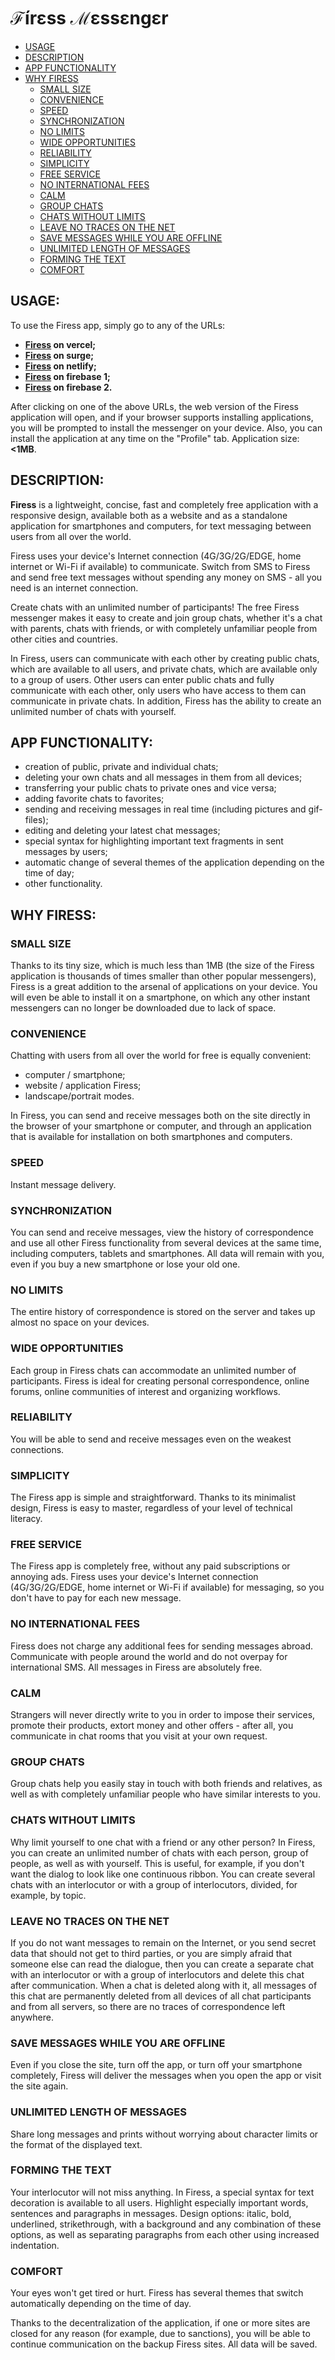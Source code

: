 # ℱírεss ℳεssεngεr

- [USAGE](#usage)
- [DESCRIPTION](#description)
- [APP FUNCTIONALITY](#app-functionality)
- [WHY FIRESS](#why-firess)
  - [SMALL SIZE](#small-size)
  - [CONVENIENCE](#convenience)
  - [SPEED](#speed)
  - [SYNCHRONIZATION](#synchronization)
  - [NO LIMITS](#no-limits)
  - [WIDE OPPORTUNITIES](#wide-opportunities)
  - [RELIABILITY](#reliability)
  - [SIMPLICITY](#simplicity)
  - [FREE SERVICE](#free-service)
  - [NO INTERNATIONAL FEES](#no-international-fees)
  - [CALM](#calm)
  - [GROUP CHATS](#group-chats)
  - [CHATS WITHOUT LIMITS](#chats-without-limits)
  - [LEAVE NO TRACES ON THE NET](#leave-no-traces-on-the-net)
  - [SAVE MESSAGES WHILE YOU ARE OFFLINE](#save-messages-while-you-are-offline)
  - [UNLIMITED LENGTH OF MESSAGES](#unlimited-length-of-messages)
  - [FORMING THE TEXT](#forming-the-text)
  - [COMFORT](#comfort)

## USAGE:

To use the Firess app, simply go to any of the URLs:

- **[Firess](https://firess.vercel.app/) on vercel;**
- **[Firess](https://firess.surge.sh/) on surge;**
- **[Firess](https://firess-messenger.netlify.app/) on netlify;**
- **[Firess](https://messenger-fireactbase-211015.web.app/) on firebase 1;**
- **[Firess](https://messenger-fireactbase-211015.firebaseapp.com/) on firebase 2.**

After clicking on one of the above URLs, the web version of the Firess application will open, and if your browser supports installing applications, you will be prompted to install the messenger on your device. Also, you can install the application at any time on the "Profile" tab. Application size: **<1MB**.

## DESCRIPTION:

**Firess** is a lightweight, concise, fast and completely free application with a responsive design, available both as a website and as a standalone application for smartphones and computers, for text messaging between users from all over the world.

Firess uses your device's Internet connection (4G/3G/2G/EDGE, home internet or Wi-Fi if available) to communicate. Switch from SMS to Firess and send free text messages without spending any money on SMS - all you need is an internet connection.

Create chats with an unlimited number of participants! The free Firess messenger makes it easy to create and join group chats, whether it's a chat with parents, chats with friends, or with completely unfamiliar people from other cities and countries.

In Firess, users can communicate with each other by creating public chats, which are available to all users, and private chats, which are available only to a group of users. Other users can enter public chats and fully communicate with each other, only users who have access to them can communicate in private chats. In addition, Firess has the ability to create an unlimited number of chats with yourself.

## APP FUNCTIONALITY:

- creation of public, private and individual chats;
- deleting your own chats and all messages in them from all devices;
- transferring your public chats to private ones and vice versa;
- adding favorite chats to favorites;
- sending and receiving messages in real time (including pictures and gif-files);
- editing and deleting your latest chat messages;
- special syntax for highlighting important text fragments in sent messages by users;
- automatic change of several themes of the application depending on the time of day;
- other functionality.

## WHY FIRESS:

### SMALL SIZE

Thanks to its tiny size, which is much less than 1MB (the size of the Firess application is thousands of times smaller than other popular messengers), Firess is a great addition to the arsenal of applications on your device. You will even be able to install it on a smartphone, on which any other instant messengers can no longer be downloaded due to lack of space.

### CONVENIENCE

Chatting with users from all over the world for free is equally convenient:

- computer / smartphone;
- website / application Firess;
- landscape/portrait modes.

In Firess, you can send and receive messages both on the site directly in the browser of your smartphone or computer, and through an application that is available for installation on both smartphones and computers.

### SPEED

Instant message delivery.

### SYNCHRONIZATION

You can send and receive messages, view the history of correspondence and use all other Firess functionality from several devices at the same time, including computers, tablets and smartphones. All data will remain with you, even if you buy a new smartphone or lose your old one.

### NO LIMITS

The entire history of correspondence is stored on the server and takes up almost no space on your devices.

### WIDE OPPORTUNITIES

Each group in Firess chats can accommodate an unlimited number of participants. Firess is ideal for creating personal correspondence, online forums, online communities of interest and organizing workflows.

### RELIABILITY

You will be able to send and receive messages even on the weakest connections.

### SIMPLICITY

The Firess app is simple and straightforward. Thanks to its minimalist design, Firess is easy to master, regardless of your level of technical literacy.

### FREE SERVICE

The Firess app is completely free, without any paid subscriptions or annoying ads. Firess uses your device's Internet connection (4G/3G/2G/EDGE, home internet or Wi-Fi if available) for messaging, so you don't have to pay for each new message.

### NO INTERNATIONAL FEES

Firess does not charge any additional fees for sending messages abroad. Communicate with people around the world and do not overpay for international SMS. All messages in Firess are absolutely free.

### CALM

Strangers will never directly write to you in order to impose their services, promote their products, extort money and other offers - after all, you communicate in chat rooms that you visit at your own request.

### GROUP CHATS

Group chats help you easily stay in touch with both friends and relatives, as well as with completely unfamiliar people who have similar interests to you.

### CHATS WITHOUT LIMITS

Why limit yourself to one chat with a friend or any other person? In Firess, you can create an unlimited number of chats with each person, group of people, as well as with yourself. This is useful, for example, if you don't want the dialog to look like one continuous ribbon. You can create several chats with an interlocutor or with a group of interlocutors, divided, for example, by topic.

### LEAVE NO TRACES ON THE NET

If you do not want messages to remain on the Internet, or you send secret data that should not get to third parties, or you are simply afraid that someone else can read the dialogue, then you can create a separate chat with an interlocutor or with a group of interlocutors and delete this chat after communication. When a chat is deleted along with it, all messages of this chat are permanently deleted from all devices of all chat participants and from all servers, so there are no traces of correspondence left anywhere.

### SAVE MESSAGES WHILE YOU ARE OFFLINE

Even if you close the site, turn off the app, or turn off your smartphone completely, Firess will deliver the messages when you open the app or visit the site again.

### UNLIMITED LENGTH OF MESSAGES

Share long messages and prints without worrying about character limits or the format of the displayed text.

### FORMING THE TEXT

Your interlocutor will not miss anything. In Firess, a special syntax for text decoration is available to all users. Highlight especially important words, sentences and paragraphs in messages. Design options: italic, bold, underlined, strikethrough, with a background and any combination of these options, as well as separating paragraphs from each other using increased indentation.

### COMFORT

Your eyes won't get tired or hurt. Firess has several themes that switch automatically depending on the time of day.

Thanks to the decentralization of the application, if one or more sites are closed for any reason (for example, due to sanctions), you will be able to continue communication on the backup Firess sites. All data will be saved.
